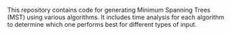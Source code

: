 This repository contains code for generating Minimum Spanning Trees (MST) using various algorithms. It includes time analysis for each algorithm to determine which one performs best for different types of input.
